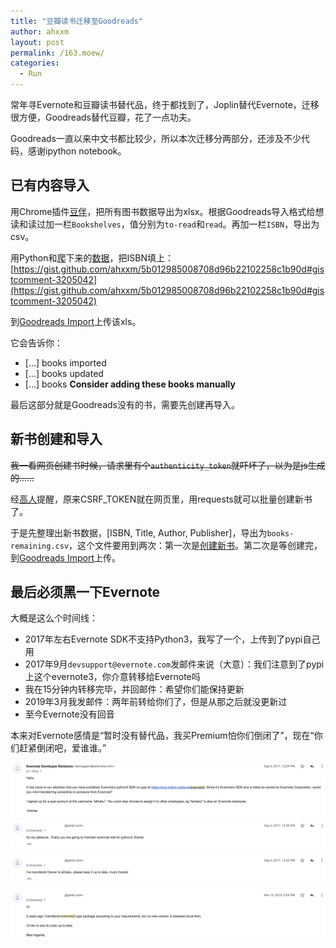 ```yaml
---
title: "豆瓣读书迁移至Goodreads"
author: ahxxm
layout: post
permalink: /163.moew/
categories:
  - Run
---
```


常年寻Evernote和豆瓣读书替代品，终于都找到了，Joplin替代Evernote，迁移很方便，Goodreads替代豆瓣，花了一点功夫。

<!--more-->

Goodreads一直以来中文书都比较少，所以本次迁移分两部分，还涉及不少代码，感谢ipython notebook。

## 已有内容导入

用Chrome插件[豆伴](https://chrome.google.com/webstore/detail/ghppfgfeoafdcaebjoglabppkfmbcjdd)，把所有图书数据导出为xlsx。根据Goodreads导入格式给想读和读过加一栏`Bookshelves`，值分别为`to-read`和`read`。再加一栏`ISBN`，导出为csv。

用Python和[爬](https://gist.github.com/ahxxm/5b012985008708d96b22102258c1b90d)下来的[数据](https://files.catbox.moe/lq40pz.gz)，把ISBN填上：[https://gist.github.com/ahxxm/5b012985008708d96b22102258c1b90d#gistcomment-3205042](https://gist.github.com/ahxxm/5b012985008708d96b22102258c1b90d#gistcomment-3205042)

到[Goodreads Import](https://www.goodreads.com/review/import)上传该xls。

它会告诉你：

- [...] books imported
- [...] books updated
- [...] books **Consider adding these books manually**

最后这部分就是Goodreads没有的书，需要先创建再导入。

## 新书创建和导入

<del>我一看网页创建书时候，请求里有个`authenticity_token`就吓坏了，以为是js生成的……</del>

经[高人](https://kagami.moe/)提醒，原来CSRF_TOKEN就在网页里，用requests就可以批量创建新书了。

于是先整理出新书数据，[ISBN, Title, Author, Publisher]，导出为`books-remaining.csv`，这个文件要用到两次：第一次是[创建新书](https://gist.github.com/ahxxm/5b012985008708d96b22102258c1b90d#gistcomment-3205054)。第二次是等创建完，到[Goodreads Import](https://www.goodreads.com/review/import)上传。

## 最后必须黑一下Evernote

大概是这么个时间线：

- 2017年左右Evernote SDK不支持Python3，我写了一个，上传到了pypi自己用
- 2017年9月`devsupport@evernote.com`发邮件来说（大意）：我们注意到了pypi上这个evernote3，你介意转移给Evernote吗
- 我在15分钟内转移完毕，并回邮件：希望你们能保持更新
- 2019年3月我发邮件：两年前转给你们了，但是从那之后就没更新过
- 至今Evernote没有回音

本来对Evernote感情是“暂时没有替代品，我买Premium怕你们倒闭了”，现在“你们赶紧倒闭吧，爱谁谁。”

<img class="alignnone" src="/images/douban-goodreads/feedback.png" alt=""/>
